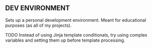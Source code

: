 DEV ENVIRONMENT
---------------

Sets up a personal development environment.
Meant for educational purposes (as all of my projects).

TODO Instead of using Jinja template conditionals, try using complex variables
  and setting them up before template processing.
